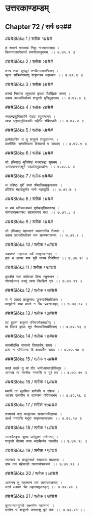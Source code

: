 उत्तरकाण्डम्डम्
===============================


## Chapter 72  / सर्गः ७२##


###Slōka 1 / श्लोक १###


    तं शयानं नरव्याघ्रं निद्रा नाभ्यागमत्तदा ।
    चिन्तयन्तमनेकार्थं रामगीतमनुत्तमम् ।। ७.७२.१ ॥


###Slōka 2 / श्लोक २###


    तस्य शब्दं सुमधुरं तन्त्रीलयसमन्वितम् ।
    श्रुत्वा रात्रिर्जगामाशु शत्रुघ्नस्य महात्मनः ।। ७.७२.२ ॥


###Slōka 3 / श्लोक ३###


    तस्यां निशायां व्युष्टायां कृत्वा पौर्वाह्णिकं क्रमम् ।
    उवाच प्राञ्जलिर्वाक्यं शत्रुघ्नो मुनिपुङ्गवम् ।। ७.७२.३ ॥


###Slōka 4 / श्लोक ४###


    भगवन्द्रष्टुमिच्छामि राघवं रघुनन्दनम् ।
    त्वया ऽनुज्ञातुमिच्छामि सहैभिः संशितव्रतैः ।। ७.७२.४ ॥


###Slōka 5 / श्लोक ५###


    इत्येवंवादिनं तं तु शत्रुघ्नं शत्रुतापनम् ।
    वाल्मीकिः सम्परिष्वज्य विससर्ज च राघवम् ।। ७.७२.५ ॥


###Slōka 6 / श्लोक ६###


    सो ऽभिवाद्य मुनिश्रेष्ठं रथमारुह्य सुप्रभम् ।
    अयोध्यामगमत्तूर्णं राघवोत्सुकदर्शनः ।। ७.७२.६ ॥


###Slōka 7 / श्लोक ७###


    स प्रविष्टः पुरीं रम्यां श्रीमानिक्ष्वाकुनन्दनः ।
    प्रविवेश महाबाहुर्यत्र रामो महाद्युतिः ।। ७.७२.७ ॥


###Slōka 8 / श्लोक ८###


    स रामं मन्त्रिमध्यस्थं पूर्णचन्द्रनिभाननम् ।
    पश्यन्नमरमध्यस्थं सहस्रनयनं यथा ।। ७.७२.८ ॥


###Slōka 9 / श्लोक ९###


    सो ऽभिवाद्य महात्मानं ज्वलन्तमिव तेजसा ।
    उवाच प्राञ्जलिर्वाक्यं रामं सत्यपराक्रमम् ।। ७.७२.९ ॥


###Slōka 10 / श्लोक १०###


    यदाज्ञप्तं महाराज सर्वं तत्कृतवानहम् ।
    हतः स लवणः पापः पुरी चास्य निवेशिता ।। ७.७२.१० ॥


###Slōka 11 / श्लोक ११###


    द्वादशैते गता वर्षास्त्वां विना रघुनन्दन ।
    नोत्सहेयमहं वस्तुं त्वया विरहितो नृप ।। ७.७२.११ ॥


###Slōka 12 / श्लोक १२###


    स मे प्रसादं काकुत्स्थ कुरुष्वामितविक्रम ।
    मातृहीनो यथा वत्सो न चिरं प्रवसाम्यहम् ।। ७.७२.१२ ॥


###Slōka 13 / श्लोक १३###


    एवं ब्रुवाणं शत्रुघ्नं परिष्वज्येदमब्रवीत् ।
    मा विषादं कृथाः शूर नैतत्क्षत्रियचेष्टितम् ।। ७.७२.१३ ॥


###Slōka 14 / श्लोक १४###


    नावसीदन्ति राजानो विप्रवासेषु राघव ।
    प्रजा नः परिपाल्या हि क्षत्रधर्मेण राघव ।। ७.७२.१४ ॥


###Slōka 15 / श्लोक १५###


    काले काले तु मां वीर अयोध्यामवलोकितुम् ।
    आगच्छ त्वं नरश्रेष्ठ गन्तासि च पुरं तव ।। ७.७२.१५ ॥


###Slōka 16 / श्लोक १६###


    ममापि त्वं सुदयितः प्राणैरपि न संशयः ।
    अवश्यं करणीयं च राज्यस्य परिपालनम् ।। ७.७२.१६ ॥


###Slōka 17 / श्लोक १७###


    तस्मात्त्वं वस काकुत्स्थ सप्तरात्रमिहावस ।
    ऊर्ध्वं गन्तासि मधुरां सभृत्यबलवाहनः ।। ७.७२.१७ ॥


###Slōka 18 / श्लोक १८###


    रामस्यैतद्वचः श्रुत्वा धर्मयुक्तं मनोगतम् ।
    शत्रुघ्नो दीनया वाचा बाढमित्येव चाब्रवीत् ।। ७.७२.१८ ॥


###Slōka 19 / श्लोक १९###


    सप्तरात्रं च काकुत्स्थो राघवस्य यथाज्ञया ।
    उष्य तत्र महेष्वासो गमनायोपचक्रमे ।। ७.७२.१९ ॥


###Slōka 20 / श्लोक २०###


    आमन्त्र्य तु महात्मानं रामं सत्यपराक्रमम् ।
    भरतं लक्ष्मणं चैव महारथमुपारुहत् ।। ७.७२.२० ॥


###Slōka 21 / श्लोक २१###


    दूरमाभ्यामनुगतो लक्ष्मणेन महात्मना ।
    भरतेन च शत्रुघ्नो जगामाशु पुरं ततः ।। ७.७२.२१ ।।


